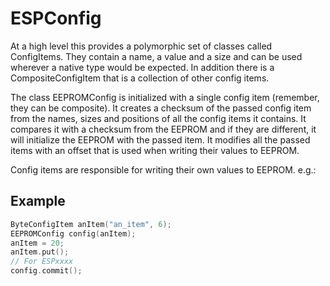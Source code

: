 # ESPConfig
At a high level this provides a polymorphic set of classes called ConfigItems. They contain a name, a value and a size and can be used wherever a native type would be expected. In addition there is a CompositeConfigItem that is a collection of other config items.

The class EEPROMConfig is initialized with a single config item (remember, they can be composite). It creates a checksum of the passed config item from the names, sizes and positions of all the config items it contains. It compares it with a checksum from the EEPROM and if they are different, it will initialize the EEPROM with the passed item. It modifies all the passed items with an offset that is used when writing their values to EEPROM.

Config items are responsible for writing their own values to EEPROM. e.g.:

## Example
```c++
ByteConfigItem anItem("an_item", 6);
EEPROMConfig config(anItem);
anItem = 20;
anItem.put();
// For ESPxxxx
config.commit();
```

